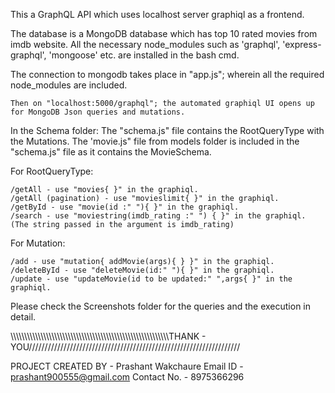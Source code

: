 
This a GraphQL API which uses localhost server graphiql as a frontend.

The database is a MongoDB database which has top 10 rated movies from imdb website.
All the necessary node_modules such as 'graphql', 'express-graphql', 'mongoose' etc. are installed in the bash cmd. 

The connection to mongodb takes place in "app.js"; wherein all the required node_modules are included.

    Then on "localhost:5000/graphql"; the automated graphiql UI opens up for MongoDB Json queries and mutations.

In the Schema folder: The "schema.js" file contains the RootQueryType with the Mutations. The 'movie.js" file from models folder is                             included in the "schema.js" file as it contains the MovieSchema.

For RootQueryType:

    /getAll - use "movies{ }" in the graphiql.
    /getAll (pagination) - use "movieslimit{ }" in the graphiql.
    /getById - use "movie(id :" "){ }" in the graphiql.
    /search - use "moviestring(imdb_rating :" ") { }" in the graphiql. (The string passed in the argument is imdb_rating)
    
For Mutation:

    /add - use "mutation{ addMovie(args){ } }" in the graphiql.
    /deleteById - use "deleteMovie(id:" "){ }" in the graphiql.
    /update - use "updateMovie(id to be updated:" ",args{ }" in the graphiql.

Please check the Screenshots folder for the queries and the execution in detail.

\\\\\\\\\\\\\\\\\\\\\\\\\\\\\\\\\\\\\\\\\\\\\\\\\\\\\\\\\\\\\\\\\\\\\\\\\\\\\\\\\\\\\\\\\\\\\\\\\\\\\\\\\\\\\\\\\\\\THANK - YOU///////////////////////////////////////////////////////////////////

PROJECT CREATED BY - Prashant Wakchaure
          Email ID - prashant900555@gmail.com
       Contact No. - 8975366296
